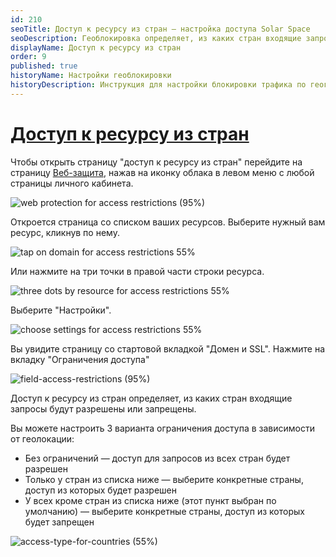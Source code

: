 ```yaml
---
id: 210
seoTitle: Доступ к ресурсу из стран — настройка доступа Solar Space
seoDescription: Геоблокировка определяет, из каких стран входящие запросы будут разрешены или запрещены. Вы можете настроить 2 варианта ограничения доступа — разрешить или запретить доступ из выбранных стран
displayName: Доступ к ресурсу из стран
order: 9
published: true
historyName: Настройки геоблокировки
historyDescription: Инструкция для настройки блокировки трафика по географическому признаку 
---
```


# [Доступ к ресурсу из стран](access-toresource-from-countries)

Чтобы открыть страницу "доступ к ресурсу из стран" перейдите на страницу [Веб-защита]([https://my.solarspace.pro/web-protection]), нажав на иконку облака в левом меню с любой страницы личного кабинета.

![web protection for access restrictions (95%)](https://img.solarspace.pro/docs/web-protection-for-access-restrictions.jpg "Веб-защита для перехода в ограничения доступа")

Откроется страница со списком ваших ресурсов. Выберите нужный вам ресурс, кликнув по нему.

![tap on domain for access restrictions 55%](https://img.solarspace.pro/docs/tap-on-domain-for-access-restrictions.jpg "Нажмите на строку ресурса")

Или нажмите на три точки в правой части строки ресурса.

![three dots by resource for access restrictions 55%](https://img.solarspace.pro/docs/three-dots-by-resource-for-access-restrictions.jpg "Три точки для перехода в настройки ресурса")

Выберите "Настройки".

![choose settings for access restrictions 55%](https://img.solarspace.pro/docs/choose-settings-for-access-restrictions.jpg "Настройки для перехода в ограничения доступа")

Вы увидите страницу со стартовой вкладкой "Домен и SSL". Нажмите на вкладку "Ограничения доступа"

![field-access-restrictions (95%)](https://img.solarspace.pro/docs/field-access-restrictions.jpg "Вкладка ограничения доступа")


Доступ к ресурсу из стран определяет, из каких стран входящие запросы будут разрешены или запрещены.

Вы можете настроить 3 варианта ограничения доступа в зависимости от геолокации:
- Без ограничений — доступ для запросов из всех стран будет разрешен
- Только у стран из списка ниже — выберите конкретные страны, доступ из которых будет разрешен
- У всех кроме стран из списка ниже (этот пункт выбран по умолчанию) — выберите конкретные страны, доступ из которых будет запрещен

![access-type-for-countries (55%)](https://img.solarspace.pro/docs/choose-countries-geo.jpg "Доступность входящего трафика для выбранных стран")